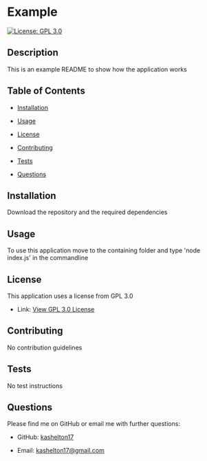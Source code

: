 # Example 
 [![License: GPL 3.0](https://img.shields.io/badge/License-GPLv3-blue.svg)](https://www.gnu.org/licenses/gpl-3.0)

 
 ## Description 
 This is an example README to show how the application works 

 
 ## Table of Contents 

 * [Installation](#installation) 

 * [Usage](#usage) 

 * [License](#license) 

 * [Contributing](#contributing) 

 * [Tests](#Tests) 

 * [Questions](#questions)

 
 ## Installation 
Download the repository and the required dependencies

 
 ## Usage 
 To use this application move to the containing folder and type 'node index.js' in the commandline

 
 ## License 
 This application uses a license from GPL 3.0 
  
 * Link: [View GPL 3.0 License](https://www.gnu.org/licenses/gpl-3.0)

 
 ## Contributing 
 No contribution guidelines

 
 ## Tests 
 No test instructions

 
 ## Questions 
 Please find me on GitHub or email me with further questions:

 * GitHub: [kashelton17](https://github.com/kashelton17)

 * Email: kashelton17@gmail.com 
